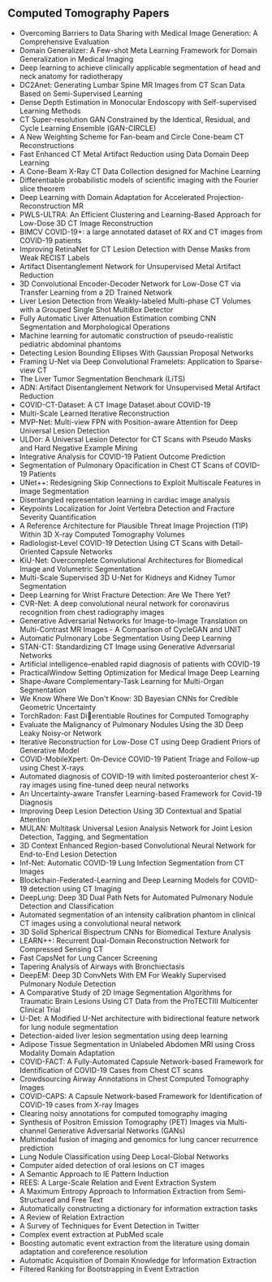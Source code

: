 <h2>Computed Tomography Papers </h2>



<ul>

                             

 <li><a target="_blank" href="https://github.com/manjunath5496/Computed-Tomography-Papers/blob/master/ct(1).pdf" style="text-decoration:none;">Overcoming Barriers to Data Sharing with Medical Image Generation: A Comprehensive Evaluation</a></li>

 <li><a target="_blank" href="https://github.com/manjunath5496/Computed-Tomography-Papers/blob/master/ct(2).pdf" style="text-decoration:none;">Domain Generalizer: A Few-shot Meta Learning Framework for Domain Generalization in Medical Imaging</a></li>

<li><a target="_blank" href="https://github.com/manjunath5496/Computed-Tomography-Papers/blob/master/ct(3).pdf" style="text-decoration:none;">Deep learning to achieve clinically applicable segmentation of head and neck anatomy for radiotherapy</a></li>
 <li><a target="_blank" href="https://github.com/manjunath5496/Computed-Tomography-Papers/blob/master/ct(4).pdf" style="text-decoration:none;">DC2Anet: Generating Lumbar Spine MR Images from CT Scan Data Based on Semi-Supervised Learning</a></li>                              
<li><a target="_blank" href="https://github.com/manjunath5496/Computed-Tomography-Papers/blob/master/ct(5).pdf" style="text-decoration:none;">Dense Depth Estimation in Monocular Endoscopy with Self-supervised Learning Methods</a></li>
<li><a target="_blank" href="https://github.com/manjunath5496/Computed-Tomography-Papers/blob/master/ct(6).pdf" style="text-decoration:none;">CT Super-resolution GAN Constrained by the Identical, Residual, and Cycle Learning Ensemble (GAN-CIRCLE)</a></li>
 <li><a target="_blank" href="https://github.com/manjunath5496/Computed-Tomography-Papers/blob/master/ct(7).pdf" style="text-decoration:none;">A New Weighting Scheme for Fan-beam and Circle Cone-beam CT Reconstructions</a></li>

 <li><a target="_blank" href="https://github.com/manjunath5496/Computed-Tomography-Papers/blob/master/ct(8).pdf" style="text-decoration:none;"> Fast Enhanced CT Metal Artifact Reduction using Data Domain Deep Learning </a></li>
   <li><a target="_blank" href="https://github.com/manjunath5496/Computed-Tomography-Papers/blob/master/ct(9).pdf" style="text-decoration:none;">A Cone-Beam X-Ray CT Data Collection designed for Machine Learning</a></li>
  
   
 <li><a target="_blank" href="https://github.com/manjunath5496/Computed-Tomography-Papers/blob/master/ct(10).pdf" style="text-decoration:none;">Differentiable probabilistic models of scientific imaging with the Fourier slice theorem</a></li>                              
<li><a target="_blank" href="https://github.com/manjunath5496/Computed-Tomography-Papers/blob/master/ct(11).pdf" style="text-decoration:none;">Deep Learning with Domain Adaptation for Accelerated Projection-Reconstruction MR</a></li>
<li><a target="_blank" href="https://github.com/manjunath5496/Computed-Tomography-Papers/blob/master/ct(12).pdf" style="text-decoration:none;">PWLS-ULTRA: An Efficient Clustering and Learning-Based Approach for Low-Dose 3D CT Image Reconstruction</a></li>
<li><a target="_blank" href="https://github.com/manjunath5496/Computed-Tomography-Papers/blob/master/ct(13).pdf" style="text-decoration:none;">BIMCV COVID-19+: a large annotated dataset of RX and CT images from COVID-19 patients</a></li>

<li><a target="_blank" href="https://github.com/manjunath5496/Computed-Tomography-Papers/blob/master/ct(14).pdf" style="text-decoration:none;">Improving RetinaNet for CT Lesion Detection with Dense Masks from Weak RECIST Labels</a></li>
                              
<li><a target="_blank" href="https://github.com/manjunath5496/Computed-Tomography-Papers/blob/master/ct(15).pdf" style="text-decoration:none;">Artifact Disentanglement Network for Unsupervised Metal Artifact Reduction</a></li>

<li><a target="_blank" href="https://github.com/manjunath5496/Computed-Tomography-Papers/blob/master/ct(16).pdf" style="text-decoration:none;">3D Convolutional Encoder-Decoder Network for Low-Dose CT via Transfer Learning from a 2D Trained Network</a></li>

  <li><a target="_blank" href="https://github.com/manjunath5496/Computed-Tomography-Papers/blob/master/ct(17).pdf" style="text-decoration:none;">Liver Lesion Detection from Weakly-labeled Multi-phase CT Volumes with a Grouped Single Shot MultiBox Detector</a></li>   
  
<li><a target="_blank" href="https://github.com/manjunath5496/Computed-Tomography-Papers/blob/master/ct(18).pdf" style="text-decoration:none;">Fully Automatic Liver Attenuation Estimation combing CNN Segmentation and Morphological Operations</a></li> 

  
<li><a target="_blank" href="https://github.com/manjunath5496/Computed-Tomography-Papers/blob/master/ct(19).pdf" style="text-decoration:none;">Machine learning for automatic construction of pseudo-realistic pediatric abdominal phantoms</a></li> 

<li><a target="_blank" href="https://github.com/manjunath5496/Computed-Tomography-Papers/blob/master/ct(20).pdf" style="text-decoration:none;">Detecting Lesion Bounding Ellipses With Gaussian Proposal Networks</a></li>

<li><a target="_blank" href="https://github.com/manjunath5496/Computed-Tomography-Papers/blob/master/ct(21).pdf" style="text-decoration:none;">Framing U-Net via Deep Convolutional Framelets: Application to Sparse-view CT</a></li>
<li><a target="_blank" href="https://github.com/manjunath5496/Computed-Tomography-Papers/blob/master/ct(22).pdf" style="text-decoration:none;">The Liver Tumor Segmentation Benchmark (LiTS)</a></li> 
 <li><a target="_blank" href="https://github.com/manjunath5496/Computed-Tomography-Papers/blob/master/ct(23).pdf" style="text-decoration:none;">ADN: Artifact Disentanglement Network for Unsupervised Metal Artifact Reduction</a></li> 
 

   <li><a target="_blank" href="https://github.com/manjunath5496/Computed-Tomography-Papers/blob/master/ct(24).pdf" style="text-decoration:none;">COVID-CT-Dataset: A CT Image Dataset about COVID-19</a></li>
 
   <li><a target="_blank" href="https://github.com/manjunath5496/Computed-Tomography-Papers/blob/master/ct(25).pdf" style="text-decoration:none;">Multi-Scale Learned Iterative Reconstruction</a></li>                              
 <li><a target="_blank" href="https://github.com/manjunath5496/Computed-Tomography-Papers/blob/master/ct(26).pdf" style="text-decoration:none;">MVP-Net: Multi-view FPN with Position-aware Attention for Deep Universal Lesion Detection</a></li>
 <li><a target="_blank" href="https://github.com/manjunath5496/Computed-Tomography-Papers/blob/master/ct(27).pdf" style="text-decoration:none;">ULDor: A Universal Lesion Detector for CT Scans with Pseudo Masks and Hard Negative Example Mining</a></li>
   
 
   <li><a target="_blank" href="https://github.com/manjunath5496/Computed-Tomography-Papers/blob/master/ct(28).pdf" style="text-decoration:none;">Integrative Analysis for COVID-19 Patient Outcome Prediction</a></li>
 
   <li><a target="_blank" href="https://github.com/manjunath5496/Computed-Tomography-Papers/blob/master/ct(29).pdf" style="text-decoration:none;">Segmentation of Pulmonary Opacification in Chest CT Scans of COVID-19 Patients </a></li>                              

  <li><a target="_blank" href="https://github.com/manjunath5496/Computed-Tomography-Papers/blob/master/ct(30).pdf" style="text-decoration:none;">UNet++: Redesigning Skip Connections to Exploit Multiscale Features in Image Segmentation</a></li>
 
   <li><a target="_blank" href="https://github.com/manjunath5496/Computed-Tomography-Papers/blob/master/ct(31).pdf" style="text-decoration:none;">Disentangled representation learning in cardiac image analysis</a></li> 
    <li><a target="_blank" href="https://github.com/manjunath5496/Computed-Tomography-Papers/blob/master/ct(32).pdf" style="text-decoration:none;">Keypoints Localization for Joint Vertebra Detection and Fracture Severity Quantification</a></li> 

   <li><a target="_blank" href="https://github.com/manjunath5496/Computed-Tomography-Papers/blob/master/ct(33).pdf" style="text-decoration:none;">A Reference Architecture for Plausible Threat Image Projection (TIP) Within 3D X-ray Computed Tomography Volumes</a></li>                              

  <li><a target="_blank" href="https://github.com/manjunath5496/Computed-Tomography-Papers/blob/master/ct(34).pdf" style="text-decoration:none;">Radiologist-Level COVID-19 Detection Using CT Scans with Detail-Oriented Capsule Networks</a></li> 
 
  <li><a target="_blank" href="https://github.com/manjunath5496/Computed-Tomography-Papers/blob/master/ct(35).pdf" style="text-decoration:none;">KiU-Net: Overcomplete Convolutional Architectures for Biomedical Image and Volumetric Segmentation</a></li> 

  <li><a target="_blank" href="https://github.com/manjunath5496/Computed-Tomography-Papers/blob/master/ct(36).pdf" style="text-decoration:none;">Multi-Scale Supervised 3D U-Net for Kidneys and Kidney Tumor Segmentation</a></li> 
 
<li><a target="_blank" href="https://github.com/manjunath5496/Computed-Tomography-Papers/blob/master/ct(37).pdf" style="text-decoration:none;">Deep Learning for Wrist Fracture Detection: Are We There Yet?</a></li>
 <li><a target="_blank" href="https://github.com/manjunath5496/Computed-Tomography-Papers/blob/master/ct(38).pdf" style="text-decoration:none;">CVR-Net: A deep convolutional neural network for coronavirus recognition from chest radiography images</a></li>
<li><a target="_blank" href="https://github.com/manjunath5496/Computed-Tomography-Papers/blob/master/ct(39).pdf" style="text-decoration:none;">Generative Adversarial Networks for Image-to-Image Translation on Multi-Contrast MR Images - A Comparison of CycleGAN and UNIT</a></li>
 <li><a target="_blank" href="https://github.com/manjunath5496/Computed-Tomography-Papers/blob/master/ct(40).pdf" style="text-decoration:none;">Automatic Pulmonary Lobe Segmentation Using Deep Learning</a></li>                              
<li><a target="_blank" href="https://github.com/manjunath5496/Computed-Tomography-Papers/blob/master/ct(41).pdf" style="text-decoration:none;">STAN-CT: Standardizing CT Image using Generative Adversarial Networks</a></li>
<li><a target="_blank" href="https://github.com/manjunath5496/Computed-Tomography-Papers/blob/master/ct(42).pdf" style="text-decoration:none;">Artificial intelligence–enabled rapid diagnosis of patients with COVID-19</a></li>
 
  <li><a target="_blank" href="https://github.com/manjunath5496/Computed-Tomography-Papers/blob/master/ct(43).pdf" style="text-decoration:none;">PracticalWindow Setting Optimization for Medical Image Deep Learning</a></li>
 <li><a target="_blank" href="https://github.com/manjunath5496/Computed-Tomography-Papers/blob/master/ct(44).pdf" style="text-decoration:none;">Shape-Aware Complementary-Task Learning for Multi-Organ Segmentation</a></li>
   <li><a target="_blank" href="https://github.com/manjunath5496/Computed-Tomography-Papers/blob/master/ct(45).pdf" style="text-decoration:none;">We Know Where We Don't Know: 3D Bayesian CNNs for Credible Geometric Uncertainty</a></li>  
   
<li><a target="_blank" href="https://github.com/manjunath5496/Computed-Tomography-Papers/blob/master/ct(46).pdf" style="text-decoration:none;">TorchRadon: Fast Dierentiable Routines for Computed Tomography</a></li> 
                             
<li><a target="_blank" href="https://github.com/manjunath5496/Computed-Tomography-Papers/blob/master/ct(47).pdf" style="text-decoration:none;">Evaluate the Malignancy of Pulmonary Nodules Using the 3D Deep Leaky Noisy-or Network</a></li>
<li><a target="_blank" href="https://github.com/manjunath5496/Computed-Tomography-Papers/blob/master/ct(48).pdf" style="text-decoration:none;">Iterative Reconstruction for Low-Dose CT using Deep Gradient Priors of Generative Model</a></li>

<li><a target="_blank" href="https://github.com/manjunath5496/Computed-Tomography-Papers/blob/master/ct(49).pdf" style="text-decoration:none;">COVID-MobileXpert: On-Device COVID-19 Patient Triage and Follow-up using Chest X-rays</a></li>
                              
<li><a target="_blank" href="https://github.com/manjunath5496/Computed-Tomography-Papers/blob/master/ct(50).pdf" style="text-decoration:none;">Automated diagnosis of COVID-19 with limited posteroanterior chest X-ray images using fine-tuned deep neural networks</a></li>
<li><a target="_blank" href="https://github.com/manjunath5496/Computed-Tomography-Papers/blob/master/ct(51).pdf" style="text-decoration:none;">An Uncertainty-aware Transfer Learning-based Framework for Covid-19 Diagnosis</a></li>
<li><a target="_blank" href="https://github.com/manjunath5496/Computed-Tomography-Papers/blob/master/ct(52).pdf" style="text-decoration:none;">Improving Deep Lesion Detection Using 3D Contextual and Spatial Attention</a></li>

<li><a target="_blank" href="https://github.com/manjunath5496/Computed-Tomography-Papers/blob/master/ct(53).pdf" style="text-decoration:none;">MULAN: Multitask Universal Lesion Analysis Network for Joint Lesion Detection, Tagging, and Segmentation</a></li>
 
<li><a target="_blank" href="https://github.com/manjunath5496/Computed-Tomography-Papers/blob/master/ct(54).pdf" style="text-decoration:none;">3D Context Enhanced
Region-based Convolutional Neural Network for End-to-End Lesion Detection </a></li>

<li><a target="_blank" href="https://github.com/manjunath5496/Computed-Tomography-Papers/blob/master/ct(55).pdf" style="text-decoration:none;">Inf-Net: Automatic COVID-19 Lung Infection Segmentation from CT Images</a></li>
 
  <li><a target="_blank" href="https://github.com/manjunath5496/Computed-Tomography-Papers/blob/master/ct(56).pdf" style="text-decoration:none;">Blockchain-Federated-Learning and Deep Learning Models for COVID-19 detection using CT Imaging </a></li>                              

  <li><a target="_blank" href="https://github.com/manjunath5496/Computed-Tomography-Papers/blob/master/ct(57).pdf" style="text-decoration:none;">DeepLung: Deep 3D Dual Path Nets for Automated Pulmonary Nodule Detection and Classification</a></li>
 
   <li><a target="_blank" href="https://github.com/manjunath5496/Computed-Tomography-Papers/blob/master/ct(58).pdf" style="text-decoration:none;">Automated segmentation of an intensity calibration phantom in clinical CT images using a convolutional neural network</a></li>
    <li><a target="_blank" href="https://github.com/manjunath5496/Computed-Tomography-Papers/blob/master/ct(59).pdf" style="text-decoration:none;">3D Solid Spherical Bispectrum CNNs for Biomedical Texture Analysis</a></li>
 
  <li><a target="_blank" href="https://github.com/manjunath5496/Computed-Tomography-Papers/blob/master/ct(60).pdf" style="text-decoration:none;">LEARN++: Recurrent Dual-Domain Reconstruction Network for Compressed Sensing CT </a></li>
 
   <li><a target="_blank" href="https://github.com/manjunath5496/Computed-Tomography-Papers/blob/master/ct(61).pdf" style="text-decoration:none;"> Fast CapsNet for Lung Cancer Screening</a></li>
 
   <li><a target="_blank" href="https://github.com/manjunath5496/Computed-Tomography-Papers/blob/master/ct(62).pdf" style="text-decoration:none;">Tapering Analysis of Airways with Bronchiectasis</a></li>
 
   <li><a target="_blank" href="https://github.com/manjunath5496/Computed-Tomography-Papers/blob/master/ct(63).pdf" style="text-decoration:none;">DeepEM: Deep 3D ConvNets With EM For Weakly Supervised Pulmonary Nodule Detection</a></li>                              

  <li><a target="_blank" href="https://github.com/manjunath5496/Computed-Tomography-Papers/blob/master/ct(64).pdf" style="text-decoration:none;">A Comparative Study of 2D Image Segmentation Algorithms for Traumatic Brain Lesions Using CT Data from the ProTECTIII Multicenter Clinical Trial</a></li>
 
   <li><a target="_blank" href="https://github.com/manjunath5496/Computed-Tomography-Papers/blob/master/ct(65).pdf" style="text-decoration:none;">U-Det: A Modified U-Net architecture with bidirectional feature network for lung nodule segmentation </a></li> 

   <li><a target="_blank" href="https://github.com/manjunath5496/Computed-Tomography-Papers/blob/master/ct(66).pdf" style="text-decoration:none;">Detection-aided liver lesion segmentation using deep learning</a></li> 
 
   <li><a target="_blank" href="https://github.com/manjunath5496/Computed-Tomography-Papers/blob/master/ct(67).pdf" style="text-decoration:none;">Adipose Tissue Segmentation in Unlabeled Abdomen MRI using Cross Modality Domain Adaptation</a></li>                              

  <li><a target="_blank" href="https://github.com/manjunath5496/Computed-Tomography-Papers/blob/master/ct(68).pdf" style="text-decoration:none;">COVID-FACT: A Fully-Automated Capsule Network-based Framework for Identification of COVID-19 Cases from Chest CT scans</a></li> 
 
  
   <li><a target="_blank" href="https://github.com/manjunath5496/Computed-Tomography-Papers/blob/master/ct(69).pdf" style="text-decoration:none;">Crowdsourcing Airway Annotations in Chest Computed Tomography Images</a></li>                              

  <li><a target="_blank" href="https://github.com/manjunath5496/Computed-Tomography-Papers/blob/master/ct(70).pdf" style="text-decoration:none;">COVID-CAPS: A Capsule Network-based Framework for Identification of COVID-19 cases from X-ray Images</a></li> 
  
 
 <li><a target="_blank" href="https://github.com/manjunath5496/Computed-Tomography-Papers/blob/master/ct(71).pdf" style="text-decoration:none;">Clearing noisy annotations for computed tomography imaging</a></li>
 
 <li><a target="_blank" href="https://github.com/manjunath5496/Computed-Tomography-Papers/blob/master/ct(72).pdf" style="text-decoration:none;">Synthesis of Positron Emission Tomography (PET) Images via Multi-channel Generative Adversarial Networks (GANs)</a></li> 
 
 
 <li><a target="_blank" href="https://github.com/manjunath5496/Computed-Tomography-Papers/blob/master/ct(73).pdf" style="text-decoration:none;">Multimodal fusion of imaging and genomics for lung cancer recurrence prediction</a></li>
  <li><a target="_blank" href="https://github.com/manjunath5496/Computed-Tomography-Papers/blob/master/ct(74).pdf" style="text-decoration:none;">Lung Nodule Classification using Deep Local-Global Networks</a></li>
    <li><a target="_blank" href="https://github.com/manjunath5496/Computed-Tomography-Papers/blob/master/ct(75).pdf" style="text-decoration:none;">Computer aided detection of oral lesions on CT images</a></li>                        
<li><a target="_blank" href="https://github.com/manjunath5496/Computed-Tomography-Papers/blob/master/ct(76).pdf" style="text-decoration:none;">A Semantic Approach to IE Pattern Induction</a></li>

 <li><a target="_blank" href="https://github.com/manjunath5496/Computed-Tomography-Papers/blob/master/ct(77).pdf" style="text-decoration:none;">REES: A Large-Scale Relation and Event Extraction System</a></li> 
 
 
 <li><a target="_blank" href="https://github.com/manjunath5496/Computed-Tomography-Papers/blob/master/ct(78).pdf" style="text-decoration:none;">A Maximum Entropy Approach to
Information Extraction from Semi-Structured and Free Text</a></li>
  <li><a target="_blank" href="https://github.com/manjunath5496/Computed-Tomography-Papers/blob/master/ct(79).pdf" style="text-decoration:none;">Automatically constructing a dictionary for information extraction tasks</a></li>


 <li><a target="_blank" href="https://github.com/manjunath5496/Computed-Tomography-Papers/blob/master/ct(80).pdf" style="text-decoration:none;">A Review of Relation Extraction</a></li> 
 
 
 <li><a target="_blank" href="https://github.com/manjunath5496/Computed-Tomography-Papers/blob/master/ct(81).pdf" style="text-decoration:none;">A Survey of Techniques for Event Detection in Twitter</a></li>
  <li><a target="_blank" href="https://github.com/manjunath5496/Computed-Tomography-Papers/blob/master/ct(82).pdf" style="text-decoration:none;">Complex event extraction at PubMed scale</a></li>

 <li><a target="_blank" href="https://github.com/manjunath5496/Computed-Tomography-Papers/blob/master/ct(83).pdf" style="text-decoration:none;">Boosting automatic event extraction from the literature using domain adaptation and coreference resolution</a></li>
  <li><a target="_blank" href="https://github.com/manjunath5496/Computed-Tomography-Papers/blob/master/ct(84).pdf" style="text-decoration:none;">Automatic Acquisition of Domain Knowledge for Information Extraction</a></li>

 <li><a target="_blank" href="https://github.com/manjunath5496/Computed-Tomography-Papers/blob/master/ct(85).pdf" style="text-decoration:none;">Filtered Ranking for Bootstrapping in Event Extraction</a></li>
  </ul>
  
  
  
